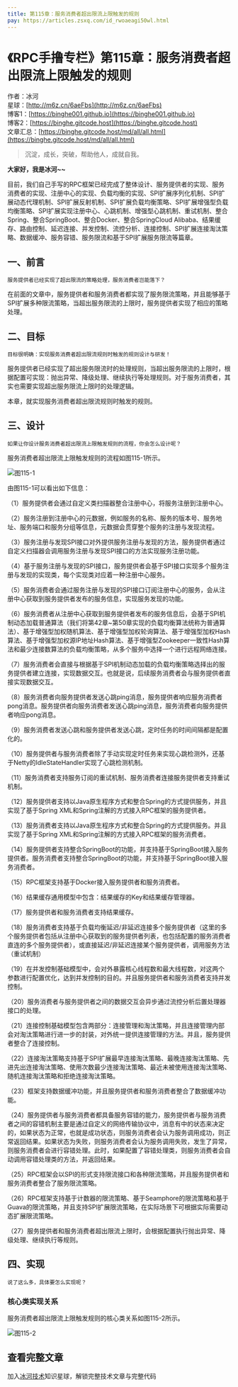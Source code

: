 ```yaml
---
title: 第115章：服务消费者超出限流上限触发的规则
pay: https://articles.zsxq.com/id_rwoaeagi50wl.html
---
```


# 《RPC手撸专栏》第115章：服务消费者超出限流上限触发的规则

作者：冰河
<br/>星球：[http://m6z.cn/6aeFbs](http://m6z.cn/6aeFbs)
<br/>博客1：[https://binghe001.github.io](https://binghe001.github.io)
<br/>博客2：[https://binghe.gitcode.host](https://binghe.gitcode.host)
<br/>文章汇总：[https://binghe.gitcode.host/md/all/all.html](https://binghe.gitcode.host/md/all/all.html)

> 沉淀，成长，突破，帮助他人，成就自我。

**大家好，我是冰河~~**

目前，我们自己手写的RPC框架已经完成了整体设计、服务提供者的实现、服务消费者的实现、注册中心的实现、负载均衡的实现、SPI扩展序列化机制、SPI扩展动态代理机制、SPI扩展反射机制、SPI扩展负载均衡策略、SPI扩展增强型负载均衡策略、SPI扩展实现注册中心、心跳机制、增强型心跳机制、重试机制、整合Spring、整合SpringBoot、整合Docker、整合SpringCloud Alibaba、结果缓存、路由控制、延迟连接、并发控制、流控分析、连接控制、SPI扩展连接淘汰策略、数据缓冲、服务容错、服务限流和基于SPI扩展服务限流等篇章。

## 一、前言

`服务提供者已经实现了超出限流的策略处理，服务消费者岂能落下？`

在前面的文章中，服务提供者和服务消费者都实现了服务限流策略，并且能够基于SPI扩展多种限流策略，当超出服务限流的上限时，服务提供者实现了相应的策略处理。

## 二、目标

`目标很明确：实现服务消费者超出限流规则时触发的规则设计与研发！`

服务提供者已经实现了超出服务限流时的处理规则，当超出服务限流的上限时，根据配置可实现：抛出异常、降级处理、继续执行等处理规则。对于服务消费者，其实也需要实现超出服务限流上限时的处理逻辑。

本章，就实现服务消费者超出限流规则时触发的规则。

## 三、设计

`如果让你设计服务消费者超出限流上限触发规则的流程，你会怎么设计呢？`

服务消费者超出限流上限触发规则的流程如图115-1所示。

![图115-1](https://binghe.gitcode.host/assets/images/middleware/rpc/rpc-2023-02-20-001.png)

由图115-1可以看出如下信息：

（1）服务提供者会通过自定义类扫描器整合注册中心，将服务注册到注册中心。

（2）服务注册到注册中心的元数据，例如服务的名称、服务的版本号、服务地址、服务端口和服务分组等信息，元数据会贯穿整个服务的注册与发现流程。

（3）服务注册与发现SPI接口对外提供服务注册与发现的方法，服务提供者通过自定义扫描器会调用服务注册与发现SPI接口的方法实现服务注册功能。

（4）基于服务注册与发现的SPI接口，服务提供者会基于SPI接口实现多个服务注册与发现的实现类，每个实现类对应着一种注册中心服务。

（5）服务消费者会通过服务注册与发现的SPI接口订阅注册中心的服务，会从注册中心获取到服务提供者发布的服务信息，实现服务发现的功能。

（6）服务消费者从注册中心获取到服务提供者发布的服务信息后，会基于SPI机制动态加载普通算法（我们将第42章~第50章实现的负载均衡算法统称为普通算法）、基于增强型加权随机算法、基于增强型加权轮询算法、基于增强型加权Hash算法、基于增强型加权源IP地址Hash算法、基于增强型Zookeeper一致性Hash算法和最少连接数算法的负载均衡策略，从多个服务中选择一个进行远程网络连接。

（7）服务消费者会直接与根据基于SPI机制动态加载的负载均衡策略选择出的服务提供者建立连接，实现数据交互。也就是说，后续服务消费者会与服务提供者直接实现数据交互。

（8）服务消费者向服务提供者发送心跳ping消息，服务提供者响应服务消费者pong消息。服务提供者向服务消费者发送心跳ping消息，服务消费者向服务提供者响应pong消息。

（9）服务消费者发送心跳和服务提供者发送心跳，定时任务的时间间隔都是配置化的。

（10）服务提供者与服务消费者除了手动实现定时任务来实现心跳检测外，还基于Netty的IdleStateHandler实现了心跳检测机制。

（11）服务消费者支持服务订阅的重试机制、服务消费者连接服务提供者支持重试机制。

（12）服务提供者支持以Java原生程序方式和整合Spring的方式提供服务，并且实现了基于Spring XML和Spring注解的方式接入RPC框架的服务提供者。

（13）服务消费者支持以Java原生程序方式和整合Spring的方式提供服务。并且实现了基于Spring XML和Spring注解的方式接入RPC框架的服务消费者。

（14）服务提供者支持整合SpringBoot的功能，并支持基于SpringBoot接入服务提供者。服务消费者支持整合SpringBoot的功能，并支持基于SpringBoot接入服务消费者。

（15）RPC框架支持基于Docker接入服务提供者和服务消费者。

（16）结果缓存通用模型中包含：结果缓存的Key和结果缓存管理器。

（17）服务提供者和服务消费者支持结果缓存。

（18）服务消费者支持基于负载均衡延迟/非延迟连接多个服务提供者（这里的多个服务提供者包括从注册中心获取到的服务提供者列表，也包括配置的服务消费者直连的多个服务提供者），或直接延迟/非延迟连接某个服务提供者，调用服务方法（重试机制）

（19）在并发控制基础模型中，会对外暴露核心线程数和最大线程数，对这两个参数进行配置优化，达到并发控制的目的。并且服务提供者和服务消费者支持并发控制。

（20）服务消费者与服务提供者之间的数据交互会异步通过流控分析后置处理器接口的处理。

（21）连接控制基础模型包含两部分：连接管理和淘汰策略，并且连接管理内部会对淘汰策略进行进一步的封装，对外统一提供连接管理的方法。并且，服务提供者整合了连接控制。

（22）连接淘汰策略支持基于SPI扩展最早连接淘汰策略、最晚连接淘汰策略、先进先出连接淘汰策略、使用次数最少连接淘汰策略、最近未被使用连接淘汰策略、随机连接淘汰策略和拒绝连接淘汰策略。

（23）框架支持数据缓冲功能，并且服务提供者和服务消费者整合了数据缓冲功能。

（24）服务提供者与服务消费者都具备服务容错的能力，服务提供者与服务消费者之间的容错机制主要是通过自定义的网络传输协议中，消息有中的状态来决定的，如果状态为正常，也就是成功状态，则服务消费者会认为服务调用成功，则正常返回结果。如果状态为失败，则服务消费者会认为服务调用失败，发生了异常，则服务消费者会进行容错处理。此时，如果配置了容错处理类，则服务消费者会自动调用容错处理类的方法，并返回结果。

（25）RPC框架会以SPI的形式支持限流接口和各种限流策略，并且服务提供者和服务消费者整合了服务限流策略。

（26）RPC框架支持基于计数器的限流策略、基于Seamphore的限流策略和基于Guava的限流策略，并且支持SPI扩展限流策略，在实际场景下可根据实际需要动态扩展限流策略。

（27）服务提供者和服务消费者超出限流上限时，会根据配置执行抛出异常、降级处理、继续执行等规则。

## 四、实现

`说了这么多，具体要怎么实现呢？`

### 核心类实现关系

服务消费者超出限流上限触发规则的核心类关系如图115-2所示。

![图115-2](https://binghe.gitcode.host/assets/images/middleware/rpc/rpc-2023-02-20-002.png)

## 查看完整文章

加入[冰河技术](http://m6z.cn/6aeFbs)知识星球，解锁完整技术文章与完整代码